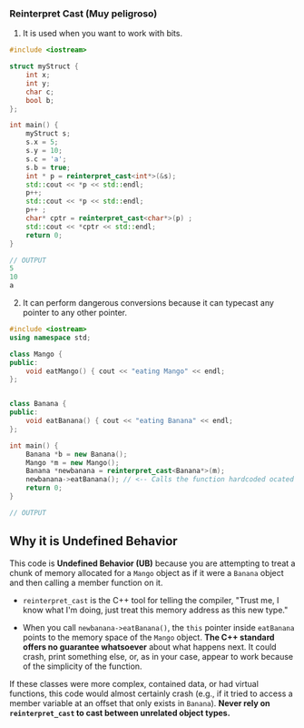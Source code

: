 ### Reinterpret Cast (Muy peligroso)

1. It is used when you want to work with bits.

```cpp
#include <iostream> 

struct myStruct {
	int x;
	int y;
	char c;
	bool b;
};

int main() {
	myStruct s;
	s.x = 5;
	s.y = 10;
	s.c = 'a';
	s.b = true;
	int * p = reinterpret_cast<int*>(&s);
	std::cout << *p << std::endl;
	p++;
	std::cout << *p << std::endl;
	p++ ;
	char* cptr = reinterpret_cast<char*>(p) ;
	std::cout << *cptr << std::endl;
	return 0;
}

// OUTPUT
5
10
a
```

2. It can perform dangerous conversions because it can typecast any pointer to any other pointer.
```cpp
#include <iostream>
using namespace std;

class Mango {
public:
	void eatMango() { cout << "eating Mango" << endl;
};


class Banana {
public:
	void eatBanana() { cout << "eating Banana" << endl;
};

int main() {
	Banana *b = new Banana();
	Mango *m = new Mango();
	Banana *newbanana = reinterpret_cast<Banana*>(m);
	newbanana->eatBanana(); // <-- Calls the function hardcoded ocated at the hardcoded address of Banana::eatBanana with argument of *this (which is the Mango Object)
	return 0;
}

// OUTPUT

```

## Why it is Undefined Behavior

This code is **Undefined Behavior (UB)** because you are attempting to treat a chunk of memory allocated for a `Mango` object as if it were a `Banana` object and then calling a member function on it.

- `reinterpret_cast` is the C++ tool for telling the compiler, "Trust me, I know what I'm doing, just treat this memory address as this new type."

- When you call `newbanana->eatBanana()`, the `this` pointer inside `eatBanana` points to the memory space of the `Mango` object. **The C++ standard offers no guarantee whatsoever** about what happens next. It could crash, print something else, or, as in your case, appear to work because of the simplicity of the function.


If these classes were more complex, contained data, or had virtual functions, this code would almost certainly crash (e.g., if it tried to access a member variable at an offset that only exists in `Banana`). **Never rely on `reinterpret_cast` to cast between unrelated object types.**